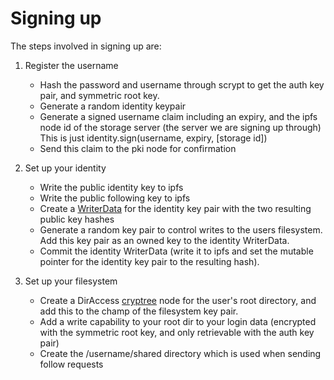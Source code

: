 # Signing up

The steps involved in signing up are:

1) Register the username
   - Hash the password and username through scrypt to get the auth key pair, and symmetric root key.
   - Generate a random identity keypair
   - Generate a signed username claim including an expiry, and the ipfs node id of the storage server (the server we are signing up through) This is just identity.sign(username, expiry, [storage id])
   - Send this claim to the pki node for confirmation

2) Set up your identity
   - Write the public identity key to ipfs
   - Write the public following key to ipfs
   - Create a [WriterData](/architecture/writer.html) for the identity key pair with the two resulting public key hashes
   - Generate a random key pair to control writes to the users filesystem. Add this key pair as an owned key to the identity WriterData.
   - Commit the identity WriterData (write it to ipfs and set the mutable pointer for the identity key pair to the resulting hash). 

3) Set up your filesystem
   - Create a DirAccess [cryptree](/security/cryptree.html) node for the user's root directory, and add this to the champ of the filesystem key pair.
   - Add a write capability to your root dir to your login data (encrypted with the symmetric root key, and only retrievable with the auth key pair)
   - Create the /username/shared directory which is used when sending follow requests